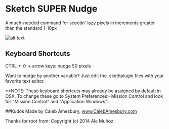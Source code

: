 Sketch SUPER Nudge
==================

A much-needed command for scootin' lazy pixels in increments greater than the standard 1-10px

![alt text](http://calebamesbury.com/dribbble/SUPER-Nudge.gif)

## Keyboard Shortcuts

CTRL + ⇧ + arrow keys: nudge 50 pixels

Want to nudge by another variable? Just edit the .skethplugin files with your favorite text editor.

**NOTE: These keyboard shortcuts may already be assigned by default in OSX.  To change these go to System Preferences> Mission Control and look for "Mission Control" and "Application Windows".


##Kudos
Made by Caleb Amesbury, www.CalebAmesbury.com

Thanks for root from: Copyright (c) 2014 Ale Muñoz
